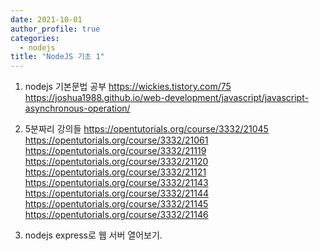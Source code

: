 ```yaml
---
date: 2021-10-01
author_profile: true
categories:
  - nodejs
title: "NodeJS 기초 1"
---
```


1. nodejs 기본문법 공부
https://wickies.tistory.com/75
https://joshua1988.github.io/web-development/javascript/javascript-asynchronous-operation/

2. 5분짜리 강의들
https://opentutorials.org/course/3332/21045  
https://opentutorials.org/course/3332/21061  
https://opentutorials.org/course/3332/21119  
https://opentutorials.org/course/3332/21120  
https://opentutorials.org/course/3332/21121  
https://opentutorials.org/course/3332/21143  
https://opentutorials.org/course/3332/21144  
https://opentutorials.org/course/3332/21145  
https://opentutorials.org/course/3332/21146  

3. nodejs express로 웹 서버 열어보기.
